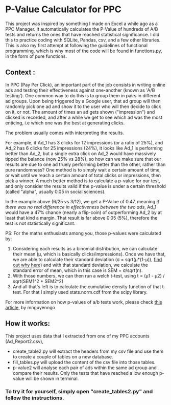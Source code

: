 # P-Value Calculator for PPC

This project was inspired by something I made on Excel a while ago as a PPC Manager. It automatically calculates the P-Value of hundreds of A/B tests and returns the ones that have reached statistical significance. I did this to practice coding with SQLite, Pandas, csv, and a few other libraries. This is also my first attempt at following the guidelines of functional programming, which is why most of the code will be found in functions.py, in the form of pure functions.

## Context : 
  In PPC (Pay Per Click), an important part of the job consists in writing online ads and testing their effectiveness against one-another (known as 'A/B testing'). One common way to do this is to group them in pairs in different ad groups. Upon being triggered by a Google user, that ad group will then randomly pick one ad and show it to the user who will then decide to click on it, or not. The amount of times an ad gets shown ("impression") and clicked is recorded, and after a while we get to see which ad was the most enticing, i.e which one was the best at generating clicks. 
  
  The problem usually comes with interpreting the results. 
  
  For example, if Ad_1 has 3 clicks for 12 impressions (or a ratio of 25%), and Ad_2 has 6 clicks for 25 impressions (24%), it looks like Ad_1 is performing better than Ad_2, but a single extra click on Ad_2 would have massively tipped the balance (now 25% vs 28%), so how can we make sure that our results are due to one ad truely performing better than the other, rather than pure randomness? One method is to simply wait a certain amount of time, or wait until we reach a certain amount of total clicks or impressions, then pick a winner. A much better method is to calculate a p-value for our test, and only consider the results valid if the p-value is under a certain threshold (called "alpha", usually 0.05 in social sciences). 
  
  In the example above (6/25 vs 3/12), we get a P-Value of 0.47, meaning *if there was no real difference in effectiveness between the two ads*, Ad_1 would have a 47% chance (nearly a flip-coin) of outperforming Ad_2 by at least that kind a margin. That result is far above 0.05 (5%), therefore the test is not statistically significant.

PS: For the maths enthusiasts among you, those p-values were calculated by:
1. Considering each results as a binomial distribution, we can calculate their mean (μ, which is basically clicks/impressions). Once we have that, we are able to calculate their standard deviation (σ = sqrt(μ*(1-μ)), [find out why here](https://youtu.be/ry81_iSHt6E)) and with that standard deviation, we calculate the standard error of mean, which in this case is SEM = σ/sqrt(n).
2. With those numbers, we can then run a welch t-test, using t = (μ1 - μ2) / sqrt(SEM1^2 + SEM2^2)
3. And all that's left is to calculate the cumulative density function of that t-test. For that I simply used stats.norm.cdf from the scipy library.

For more information on how p-values of a/b tests work, please check [this article](https://towardsdatascience.com/the-math-behind-a-b-testing-with-example-code-part-1-of-2-7be752e1d06f), by mnguyenngo


## How it works: 
  This project uses data that I extracted from one of my PPC accounts (Ad_Report2.csv), 
  - create_table2.py will extract the headers from my csv file and use them to create a couple of tables on a new database.
  - fill_tables.py will upload the content of the csv file into those tables.
  - p-value2 will analyse each pair of ads within the same ad group and compare their results. Only the tests that have reached a low enough p-value will be shown in terminal. 


### To try it for yourself, simply open "create_tables2.py" and follow the instructions. 
 

